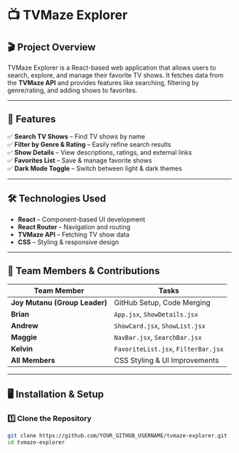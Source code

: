 # 📺 TVMaze Explorer  

## 🎬 Project Overview  
TVMaze Explorer is a React-based web application that allows users to search, explore, and manage their favorite TV shows. It fetches data from the **TVMaze API** and provides features like searching, filtering by genre/rating, and adding shows to favorites.

---

## 🚀 Features  
✅ **Search TV Shows** – Find TV shows by name  
✅ **Filter by Genre & Rating** – Easily refine search results  
✅ **Show Details** – View descriptions, ratings, and external links  
✅ **Favorites List** – Save & manage favorite shows  
✅ **Dark Mode Toggle** – Switch between light & dark themes  

---

## 🛠️ Technologies Used  
- **React** – Component-based UI development  
- **React Router** – Navigation and routing  
- **TVMaze API** – Fetching TV show data  
- **CSS** – Styling & responsive design  

---

## 👥 Team Members & Contributions  

| Team Member | Tasks |
|------------|--------------------------------|
| **Joy Mutanu (Group Leader)** | GitHub Setup, Code Merging |
| **Brian**  | `App.jsx`, `ShowDetails.jsx` |
| **Andrew** | `ShowCard.jsx`, `ShowList.jsx` |
| **Maggie** | `NavBar.jsx`, `SearchBar.jsx` |
| **Kelvin** | `FavoriteList.jsx`, `FilterBar.jsx` |
| **All Members** | CSS Styling & UI Improvements |

---

## 🖥️ Installation & Setup  

### 1️⃣ Clone the Repository  
```bash
git clone https://github.com/YOUR_GITHUB_USERNAME/tvmaze-explorer.git
cd tvmaze-explorer
